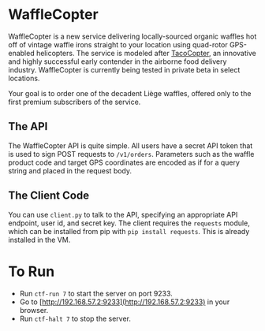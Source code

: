 # WaffleCopter

WaffleCopter is a new service delivering locally-sourced organic waffles hot
off of vintage waffle irons straight to your location using quad-rotor
GPS-enabled helicopters. The service is modeled after [TacoCopter][1], an
innovative and highly successful early contender in the airborne food delivery
industry. WaffleCopter is currently being tested in private beta in select
locations.

Your goal is to order one of the decadent Liège waffles, offered only to the
first premium subscribers of the service.

## The API

The WaffleCopter API is quite simple. All users have a secret API token that is
used to sign POST requests to `/v1/orders`. Parameters such as the waffle
product code and target GPS coordinates are encoded as if for a query string and
placed in the request body.

## The Client Code

You can use `client.py` to talk to the API, specifying an appropriate API
endpoint, user id, and secret key. The client requires the `requests` module,
which can be installed from pip with `pip install requests`. This is already
installed in the VM.

# To Run

* Run `ctf-run 7` to start the server on port 9233.
* Go to [http://192.168.57.2:9233](http://192.168.57.2:9233) in your browser.
* Run `ctf-halt 7` to stop the server.

[1]: http://tacocopter.com
